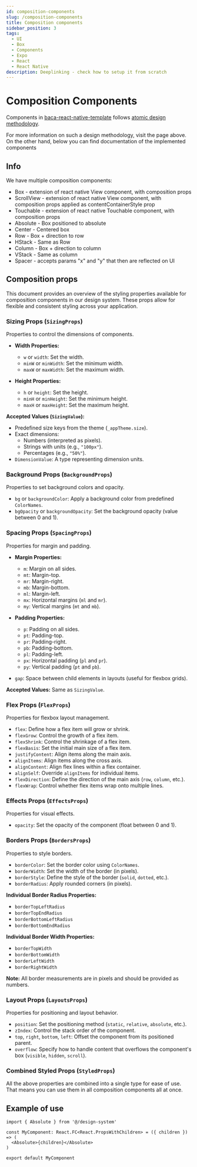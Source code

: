 ```yaml
---
id: composition-components
slug: /composition-components
title: Composition components
sidebar_position: 3
tags:
  - UI
  - Box
  - Components
  - Expo
  - React
  - React Native
description: Deeplinking - check how to setup it from scratch
---
```


# Composition Components

Components in [baca-react-native-template](https://github.com/binarapps/baca-react-native-template) follows [atomic design methodology](https://atomicdesign.bradfrost.com/).

For more information on such a design methodology, visit the page above.
On the other hand, below you can find documentation of the implemented components

## Info

We have multiple composition components:

- Box - extension of react native View component, with composition props
- ScrollView - extension of react native View component, with composition props applied as contentContainerStyle prop
- Touchable - extension of react native Touchable component, with composition props
- Absolute - Box positioned to absolute
- Center - Centered box
- Row - Box + direction to row
- HStack - Same as Row
- Column - Box + direction to column
- VStack - Same as column
- Spacer - accepts params "x" and "y" that then are reflected on UI

## Composition props

This document provides an overview of the styling properties available for composition components in our design system. These props allow for flexible and consistent styling across your application.

### Sizing Props (`SizingProps`)

Properties to control the dimensions of components.

- **Width Properties:**

  - `w` or `width`: Set the width.
  - `minW` or `minWidth`: Set the minimum width.
  - `maxW` or `maxWidth`: Set the maximum width.

- **Height Properties:**
  - `h` or `height`: Set the height.
  - `minH` or `minHeight`: Set the minimum height.
  - `maxH` or `maxHeight`: Set the maximum height.

**Accepted Values (`SizingValue`):**

- Predefined size keys from the theme (`_appTheme.size`).
- Exact dimensions:
  - Numbers (interpreted as pixels).
  - Strings with units (e.g., `"100px"`).
  - Percentages (e.g., `"50%"`).
- `DimensionValue`: A type representing dimension units.

### Background Props (`BackgroundProps`)

Properties to set background colors and opacity.

- `bg` or `backgroundColor`: Apply a background color from predefined `ColorNames`.
- `bgOpacity` or `backgroundOpacity`: Set the background opacity (value between 0 and 1).

### Spacing Props (`SpacingProps`)

Properties for margin and padding.

- **Margin Properties:**

  - `m`: Margin on all sides.
  - `mt`: Margin-top.
  - `mr`: Margin-right.
  - `mb`: Margin-bottom.
  - `ml`: Margin-left.
  - `mx`: Horizontal margins (`ml` and `mr`).
  - `my`: Vertical margins (`mt` and `mb`).

- **Padding Properties:**

  - `p`: Padding on all sides.
  - `pt`: Padding-top.
  - `pr`: Padding-right.
  - `pb`: Padding-bottom.
  - `pl`: Padding-left.
  - `px`: Horizontal padding (`pl` and `pr`).
  - `py`: Vertical padding (`pt` and `pb`).

- `gap`: Space between child elements in layouts (useful for flexbox grids).

**Accepted Values:** Same as `SizingValue`.

### Flex Props (`FlexProps`)

Properties for flexbox layout management.

- `flex`: Define how a flex item will grow or shrink.
- `flexGrow`: Control the growth of a flex item.
- `flexShrink`: Control the shrinkage of a flex item.
- `flexBasis`: Set the initial main size of a flex item.
- `justifyContent`: Align items along the main axis.
- `alignItems`: Align items along the cross axis.
- `alignContent`: Align flex lines within a flex container.
- `alignSelf`: Override `alignItems` for individual items.
- `flexDirection`: Define the direction of the main axis (`row`, `column`, etc.).
- `flexWrap`: Control whether flex items wrap onto multiple lines.

### Effects Props (`EffectsProps`)

Properties for visual effects.

- `opacity`: Set the opacity of the component (float between 0 and 1).

### Borders Props (`BordersProps`)

Properties to style borders.

- `borderColor`: Set the border color using `ColorNames`.
- `borderWidth`: Set the width of the border (in pixels).
- `borderStyle`: Define the style of the border (`solid`, `dotted`, etc.).
- `borderRadius`: Apply rounded corners (in pixels).

**Individual Border Radius Properties:**

- `borderTopLeftRadius`
- `borderTopEndRadius`
- `borderBottomLeftRadius`
- `borderBottomEndRadius`

**Individual Border Width Properties:**

- `borderTopWidth`
- `borderBottomWidth`
- `borderLeftWidth`
- `borderRightWidth`

**Note:** All border measurements are in pixels and should be provided as numbers.

### Layout Props (`LayoutsProps`)

Properties for positioning and layout behavior.

- `position`: Set the positioning method (`static`, `relative`, `absolute`, etc.).
- `zIndex`: Control the stack order of the component.
- `top`, `right`, `bottom`, `left`: Offset the component from its positioned parent.
- `overflow`: Specify how to handle content that overflows the component's box (`visible`, `hidden`, `scroll`).

### Combined Styled Props (`StyledProps`)

All the above properties are combined into a single type for ease of use. That means you can use them in all composition components all at once.

## Example of use

```tsx
import { Absolute } from '@/design-system'

const MyComponent: React.FC<React.PropsWithChildren> = ({ children }) => (
  <Absolute>{children}</Absolute>
)

export default MyComponent
```
